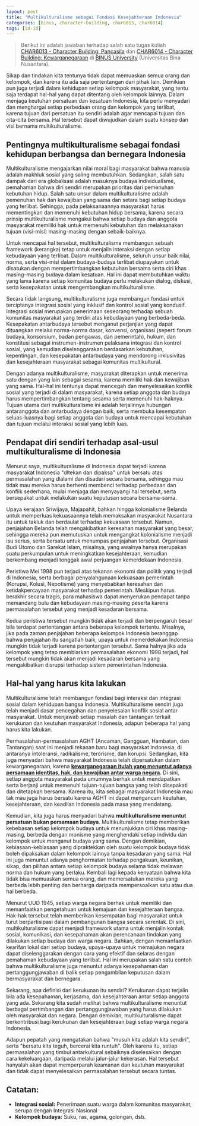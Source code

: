 ```yaml
---
layout: post
title: "Multikulturalisme sebagai Fondasi Kesejahteraan Indonesia"
categories: [binus, character-building, char6013, char6014]
tags: [id-id]
---
```

> Berikut ini adalah jawaban terhadap salah satu tugas kuliah [CHAR6013 - Character Building: Pancasila](https://curriculum.binus.ac.id/course/char6013/) dan [CHAR6014 - Character Building: Kewarganegaraan](https://curriculum.binus.ac.id/course/char6014/) di [BINUS University](https://binus.ac.id) (Universitas Bina Nusantara).

Sikap dan tindakan kita tentunya tidak dapat memuaskan semua orang dan kelompok, dan karena itu ada saja pertentangan dari pihak lain. Demikian pun juga terjadi dalam kehidupan setiap kelompok masyarakat, yang tentu saja terdapat hal-hal yang dapat ditentang oleh kelompok lainnya. Dalam menjaga keutuhan persatuan dan kesatuan Indonesia, kita perlu menyadari dan menghargai setiap perbedaan orang dan kelompok yang terlibat, karena tujuan dari persatuan itu sendiri adalah agar mencapai tujuan dan cita-cita bersama. Hal tersebut dapat diwujudkan dalam suatu konsep dan visi bernama multikulturalisme.

## Pentingnya multikulturalisme sebagai fondasi kehidupan berbangsa dan bernegara Indonesia
Multikulturalisme mengajarkan nilai moral bagi masyarakat bahwa manusia adalah makhluk sosial yang saling membutuhkan. Sedangkan, salah satu dampak dari era globalisasi adalah masuknya budaya individualisme, pemahaman bahwa diri sendiri merupakan prioritas dari pemenuhan kebutuhan hidup. Salah satu unsur dalam multikulturalisme adalah pemenuhan hak dan kewajiban yang sama dan setara bagi setiap budaya yang terlibat. Sehingga, pada pelaksanaannya masyarakat harus mementingkan dan memenuhi kebutuhan hidup bersama, karena secara prinsip multikulturalisme mengakui bahwa setiap budaya dan anggota masyarakat memiliki hak untuk memenuhi kebutuhan dan melaksanakan tujuan (visi-misi) masing-masing dengan sebaik-baiknya.

Untuk mencapai hal tersebut, multikulturalisme membangun sebuah framework (kerangka) tetap untuk menjalin interaksi dengan setiap kebudayaan yang terlibat. Dalam multikulturalisme, seluruh unsur baik nilai, norma, serta visi-misi dalam budaya-budaya terlibat diupayakan untuk disatukan dengan mempertimbangkan kebutuhan bersama serta ciri khas masing-masing budaya dalam kesatuan. Hal ini dapat membutuhkan waktu yang lama karena setiap komunitas budaya perlu melakukan dialog, diskusi, serta kesepakatan untuk mengembangkan multikulturalisme.

Secara tidak langsung, multikulturalisme juga membangun fondasi untuk terciptanya integrasi sosial yang inklusif dan kontrol sosial yang kondusif. Integrasi sosial merupakan penerimaan seseorang terhadap sebuah komunitas masyarakat yang terdiri atas kebudayaan yang berbeda-beda. Kesepakatan antarbudaya tersebut menganut perjanjian yang dapat dituangkan melalui norma-norma dasar, konvensi, organisasi (seperti forum budaya, konsorsium, badan pengawas, dan pemerintah), hukum, dan konstitusi sebagai instrumen-instrumen pelaksana integrasi dan kontrol sosial, yang kemudian diselenggarakan berdasarkan kebutuhan, kepentingan, dan kesepakatan antarbudaya yang mendorong inklusivitas dan kesejahteraan masyarakat sebagai komunitas multikultural.

Dengan adanya multikulturalisme, masyarakat diterapkan untuk menerima satu dengan yang lain sebagai sesama, karena memiliki hak dan kewajiban yang sama. Hal-hal ini tentunya dapat mencegah dan menyelesaikan konflik sosial yang terjadi di dalam masyarakat, karena setiap anggota dan budaya harus mempertimbangkan tentang sesama serta memenuhi hak-haknya. Tujuan utama dari multikulturalisme ini adalah terjalinnya hubungan antaranggota dan antarbudaya dengan baik, serta membuka kesempatan seluas-luasnya bagi setiap anggota dan budaya untuk mencapai kebutuhan dan tujuan melalui interaksi sosial yang lebih luas.

## Pendapat diri sendiri terhadap asal-usul multikulturalisme di Indonesia
Menurut saya, multikulturalisme di Indonesia dapat terjadi karena masyarakat Indonesia "ditekan dan dipaksa" untuk bersatu atas permasalahan yang dialami dan disadari secara bersama, sehingga mau tidak mau mereka harus berhenti membenci terhadap perbedaan dan konflik sederhana, mulai menjaga dan menyayangi hal tersebut, serta bersepakat untuk melakukan suatu keputusan secara bersama-sama.

Upaya kerajaan Sriwijaya, Majapahit, bahkan hingga kolonialisme Belanda untuk memperluas kekuasaannya telah memaksakan masyarakat Nusantara itu untuk takluk dan berdaulat terhadap kekuasaan tersebut. Namun, penjajahan Belanda telah mengakibatkan keresahan masyarakat yang besar, sehingga mereka pun memutuskan untuk mengangkat kolonialisme menjadi isu serius, serta bersatu untuk menumpas penjajahan tersebut. Organisasi Budi Utomo dan Sarekat Islam, misalnya, yang awalnya hanya merupakan suatu perkumpulan untuk meningkatkan kesejahteraan, kemudian berkembang menjadi tonggak awal perjuangan kemerdekaan Indonesia.

Peristiwa Mei 1998 pun terjadi atas tekanan ekonomi dan politik yang terjadi di Indonesia, serta berbagai penyalahgunaan kekuasaan pemerintah (Korupsi, Kolusi, Nepotisme) yang menyebabkan keresahan dan ketidakpercayaan masyarakat terhadap pemerintah. Meskipun harus berakhir secara tragis, para mahasiswa dapat menyerukan pendapat tanpa memandang bulu dan kebudayaan masing-masing peserta karena permasalahan tersebut yang menjadi kesadaran bersama.

Kedua peristiwa tersebut mungkin tidak akan terjadi dan berpengaruh besar bila terdapat pertentangan antara beberapa kelompok tertentu. Misalnya, jika pada zaman penjajahan beberapa kelompok Indonesia beranggap bahwa penjajahan itu sangatlah baik, upaya untuk memerdekakan Indonesia mungkin tidak terjadi karena pertentangan tersebut. Sama halnya jika ada kelompok yang tetap membiarkan permasalahan ekonomi 1998 terjadi, hal tersebut mungkin tidak akan menjadi kesadaran bersama yang mengakibatkan disrupsi terhadap sistem pemerintahan Indonesia.

## Hal-hal yang harus kita lakukan

Multikulturalisme telah membangun fondasi bagi interaksi dan integrasi sosial dalam kehidupan bangsa Indonesia. Multikulturalisme sendiri juga telah menjadi dasar pencegahan dan penyelesaian konflik sosial antar masyarakat. Untuk menjawab setiap masalah dan tantangan terkait kerukunan dan keutuhan masyarakat Indonesia, adapun beberapa hal yang harus kita lakukan.

Permasalahan-permasalahan AGHT (Ancaman, Gangguan, Hambatan, dan Tantangan) saat ini menjadi tekanan baru bagi masyarakat Indonesia, di antaranya intoleransi, radikalisme, terorisme, dan korupsi. Sedangkan, kita juga menyadari bahwa masyarakat Indonesia telah dipersatukan dalam kewarganegaraan, karena **[kewarganegaraan itulah yang menuntut adanya persamaan identitas, hak, dan kewajiban antar warga negara](/binus/character-building/char6014/persaudaraan-sebagai-kunci-utama-kewarganegaraan-indonesia.html)**. Di sini, setiap anggota masyarakat pada umumnya berhak untuk mendapatkan serta berjanji untuk memenuhi tujuan-tujuan bangsa yang telah disepakati dan ditetapkan bersama. Karena itu, kita sebagai masyarakat Indonesia mau tak mau juga harus bersatu karena AGHT ini dapat mengancam keutuhan, kesejahteraan, dan keadilan Indonesia pada masa yang mendatang.

Kemudian, kita juga harus menyadari bahwa **multikulturalisme menuntut persatuan bukan persamaan budaya**. Multikulturalisme tetap memberikan kebebasan setiap kelompok budaya untuk menunjukkan ciri khas masing-masing, berbeda dengan monisme yang menghendaki setiap individu dan kelompok untuk menganut budaya yang sama. Dengan demikian, kebiasaan-kebiasaan yang dipraktekkan oleh suatu kelompok budaya tidak boleh dipaksakan dalam kelompok lainnya tanpa kesadaran yang sama. Hal ini juga menuntut adanya penghormatan terhadap pengakuan, keunikan, sikap, dan pilihan antara setiap kelompok budaya selama tidak melawan norma dan hukum yang berlaku. Kembali lagi kepada kenyataan bahwa kita tidak bisa memuaskan semua orang, dan memersatukan mereka yang berbeda lebih penting dan berharga daripada mempersoalkan satu atau dua hal berbeda.

Menurut UUD 1945, setiap warga negara berhak untuk memiliki dan memanfaatkan pengetahuan untuk kemajuan dan kesejahteraan bangsa. Hak-hak tersebut telah memberikan kesempatan bagi masyarakat untuk turut berpartisipasi dalam pembangunan bangsa secara serentak. Di sini, multikulturalisme dapat menjadi framework utama untuk menjalin kontak sosial, komunikasi, dan kesepahaman akan perencanaan tindakan yang dilakukan setiap budaya dan warga negara. Bahkan, dengan memanfaatkan kearifan lokal dari setiap budaya, upaya-upaya untuk memajukan negara dapat diselenggarakan dengan cara yang efektif dan selaras dengan pemahaman kebudayaan yang terlibat. Hal ini merupakan salah satu contoh bahwa multikulturalisme juga menuntut adanya kesepahaman dan pertanggungjawaban di balik setiap pengambilan keputusan dalam bermasyarakat dan bernegara.

Sekarang, apa definisi dari kerukunan itu sendiri? Kerukunan dapat terjalin bila ada kesepahaman, kerjasama, dan kesejahteraan antar setiap anggota yang ada. Sekarang kita sudah melihat bahwa multikulturalisme menuntut berbagai pertimbangan dan pertanggungjawaban yang harus dilakukan oleh masyarakat dan negara. Dengan demikian, multikulturalisme dapat berkontribusi bagi kerukunan dan kesejahteraan bagi setiap warga negara Indonesia.

Adapun pepatah yang mengatakan bahwa "musuh kita adalah kita sendiri", serta "bersatu kita teguh, bercerai kita runtuh". Oleh karena itu, setiap permasalahan yang timbul antarkultural sebaiknya diselesaikan dengan cara kekeluargaan, daripada melalui jalur-jalur kekerasan. Hal tersebut hanyalah akan dapat memperparah keamanan dan keutuhan masyarakat dan tidak dapat menyelesaikan permasalahan tersebut secara tuntas.

## Catatan:
+ **Integrasi sosial:** Penerimaan suatu warga dalam komunitas masyarakat; serupa dengan Integrasi Nasional
+ **Kelompok budaya:** Suku, ras, agama, golongan, dsb.
